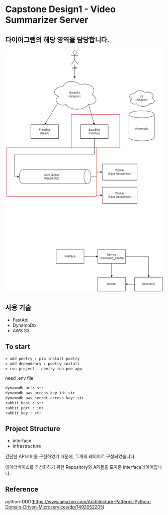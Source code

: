 # Capstone Design1 - Video Summarizer Server

## 다이어그램의 해당 영역을 담당합니다.

![diagram](./assets/diagram.png)

## 사용 기술

-   FastApi
-   DynamoDb
-   AWS S3

## To start

```
> add poetry : pip install poetry
> add dependency : poetry install
> run project : poetry run poe app
```
need .env file
```
dynamodb_url: str
dynamodb_aws_access_key_id: str
dynamodb_aws_secret_access_key: str
rabbit_host : str
rabbit_port : int
rabbit_key : str
```
## Project Structure

- interface
- infrastructure

간단한 API서버를 구현하였기 때문에, 두개의 레이어로 구성되었습니다.

데이터베이스를 추상화하기 위한 Repository와 API들을 모아둔 interface레이어입니다.


## Reference

python-DDD(https://www.amazon.com/Architecture-Patterns-Python-Domain-Driven-Microservices/dp/1492052205)
